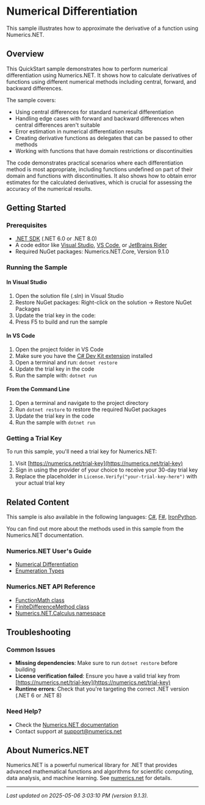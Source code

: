 # Numerical Differentiation

This sample illustrates how to approximate the derivative of a function using Numerics.NET.

## Overview

This QuickStart sample demonstrates how to perform numerical differentiation using Numerics.NET. It shows how to 
calculate derivatives of functions using different numerical methods including central, forward, and 
backward differences.

The sample covers:
- Using central differences for standard numerical differentiation
- Handling edge cases with forward and backward differences when central differences aren't suitable
- Error estimation in numerical differentiation results
- Creating derivative functions as delegates that can be passed to other methods
- Working with functions that have domain restrictions or discontinuities

The code demonstrates practical scenarios where each differentiation method is most appropriate, 
including functions undefined on part of their domain and functions with discontinuities. It also shows 
how to obtain error estimates for the calculated derivatives, which is crucial for assessing the 
accuracy of the numerical results.


## Getting Started

### Prerequisites

- [.NET SDK](https://dotnet.microsoft.com/download) (.NET 6.0 or .NET 8.0)
- A code editor like [Visual Studio](https://visualstudio.microsoft.com/), [VS Code](https://code.visualstudio.com/), or [JetBrains Rider](https://www.jetbrains.com/rider/)
- Required NuGet packages: Numerics.NET.Core, Version 9.1.0

### Running the Sample

#### In Visual Studio
1. Open the solution file (.sln) in Visual Studio
2. Restore NuGet packages: Right-click on the solution → Restore NuGet Packages
3. Update the trial key in the code:
4. Press F5 to build and run the sample

#### In VS Code

1. Open the project folder in VS Code
2. Make sure you have the [C# Dev Kit extension](https://marketplace.visualstudio.com/items?itemName=ms-dotnettools.csdevkit) installed
3. Open a terminal and run: `dotnet restore`
4. Update the trial key in the code 
5. Run the sample with: `dotnet run`

#### From the Command Line

1. Open a terminal and navigate to the project directory
2. Run `dotnet restore` to restore the required NuGet packages
3. Update the trial key in the code
4. Run the sample with `dotnet run`

### Getting a Trial Key

To run this sample, you'll need a trial key for Numerics.NET:

1. Visit [https://numerics.net/trial-key](https://numerics.net/trial-key)
2. Sign in using the provider of your choice to receive your 30-day trial key
3. Replace the placeholder in `License.Verify("your-trial-key-here")` with your actual trial key

## Related Content

This sample is also available in the following languages: 
[C#](https://github.com/NumericsDotNet/quickstart-csharp/tree/net8.0/mathematics/calculus/numerical-differentiation), [F#](https://github.com/NumericsDotNet/quickstart-fsharp/tree/net8.0/mathematics/calculus/numerical-differentiation), [IronPython](https://github.com/NumericsDotNet/quickstart-ironpython/tree/net8.0/mathematics/calculus/numerical-differentiation).

You can find out more about the methods used in this sample from the Numerics.NET documentation.

### Numerics.NET User's Guide

- [Numerical Differentiation](https://numerics.net/documentation/latest/mathematics/calculus/numerical-differentiation)
- [Enumeration Types](https://numerics.net/documentation/latest/mathematics/appendices/enumeration-types)

### Numerics.NET API Reference

- [FunctionMath class](https://numerics.net/documentation/latest/reference/numerics.net.functionmath)
- [FiniteDifferenceMethod class](https://numerics.net/documentation/latest/reference/numerics.net.calculus.finitedifferencemethod)
- [Numerics.NET.Calculus namespace](https://numerics.net/documentation/latest/reference/numerics.net.calculus)


## Troubleshooting

### Common Issues

- **Missing dependencies**: Make sure to run `dotnet restore` before building
- **License verification failed**: Ensure you have a valid trial key from [https://numerics.net/trial-key](https://numerics.net/trial-key)
- **Runtime errors**: Check that you're targeting the correct .NET version (.NET 6 or .NET 8)

### Need Help?

- Check the [Numerics.NET documentation](https://numerics.net/documentation/)
- Contact support at [support@numerics.net](mailto:support@numerics.net?subject=NumericalDifferentiation%20QuickStart%20Sample%20%28Visual+Basic%29)

## About Numerics.NET

Numerics.NET is a powerful numerical library for .NET that provides advanced mathematical 
functions and algorithms for scientific computing, data analysis, and machine learning.
See [numerics.net](https://numerics.net) for details.

---

_Last updated on 2025-05-06 3:03:10 PM (version 9.1.3)._
